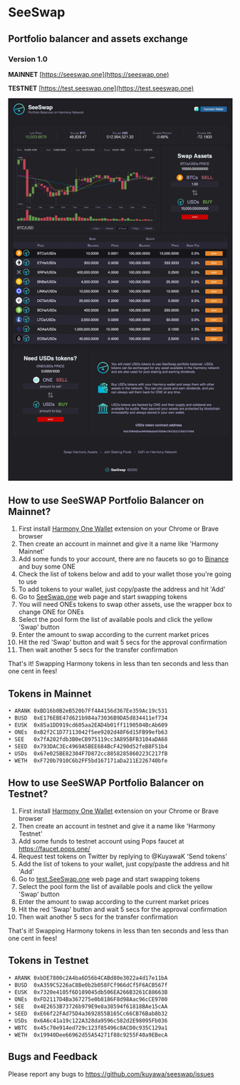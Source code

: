 # SeeSwap
## Portfolio balancer and assets exchange
### Version 1.0

**MAINNET** [https://seeswap.one](https://seeswap.one)

**TESTNET** [https://test.seeswap.one](https://test.seeswap.one)

![Screenshot1](media/seeswap.jpg)

## How to use SeeSWAP Portfolio Balancer on Mainnet?

1. First install [Harmony One Wallet](http://harmony.one/onewallet) extension on your Chrome or Brave browser
2. Then create an account in mainnet and give it a name like 'Harmony Mainnet'
3. Add some funds to your account, there are no faucets so go to [Binance](https://binance.com) and buy some ONE
4. Check the list of tokens below and add to your wallet those you're going to use
5. To add tokens to your wallet, just copy/paste the address and hit 'Add'
6. Go to [SeeSwap.one](https://seeswap.one/swap) web page and start swapping tokens
7. You will need ONEs tokens to swap other assets, use the wrapper box to change ONE for ONEs
8. Select the pool form the list of available pools and click the yellow 'Swap' button
9. Enter the amount to swap according to the current market prices
10. Hit the red 'Swap' button and wait 5 secs for the approval confirmation
11. Then wait another 5 secs for the transfer confirmation

That's it! Swapping Harmony tokens in less than ten seconds and less than one cent in fees!

## Tokens in Mainnet

```
• ARANK 0xBD16b0B2eB520b7Ff4A4156d367Ee359Ac19c531
• BUSD  0xE176EBE47d621b984a73036B9DA5d834411ef734
• EUSK  0x85a1DD919cd605aa2EAD4b01ff1190504BcAb609
• ONEs  0xB2f2C1D77113042f5ee9202d48F6d15FB99efb63
• SEE   0x7fA202fdb3B0eCB975119cc3A895BFB3104aDA68
• SEED  0x793DAC3Ec4969A5BEE684BcF4290d52feB8F51b4
• USDs  0x67e025BE82304F7D872cc8858285860223C217fB
• WETH  0xF720b7910C6b2FF5bd167171aDa211E226740bfe
```

## How to use SeeSWAP Portfolio Balancer on Testnet?

1. First install [Harmony One Wallet](http://harmony.one/onewallet) extension on your Chrome or Brave browser
2. Then create an account in testnet and give it a name like 'Harmony Testnet'
3. Add some funds to testnet account using Pops faucet at https://faucet.pops.one/
4. Request test tokens on Twitter by replying to @KuyawaK 'Send tokens'
5. Add the list of tokens to your wallet, just copy/paste the address and hit 'Add'
6. Go to [test.SeeSwap.one](https://test.seeswap.one/swap) web page and start swapping tokens
7. Select the pool form the list of available pools and click the yellow 'Swap' button
8. Enter the amount to swap according to the current market prices
9. Hit the red 'Swap' button and wait 5 secs for the approval confirmation
10. Then wait another 5 secs for the transfer confirmation

That's it! Swapping Harmony tokens in less than ten seconds and less than one cent in fees!

## Tokens in Testnet

```
• ARANK 0xbDE7800c2A4ba6D56b4CABd80e3022a4d17e11bA
• BUSD  0xA359C5226aC8Be0b2b058FCf966dCf5F6ACB567f
• EUSK  0x7320e4105f6D189045db506EA266B3261C88663B
• ONEs  0xFD2117D4Ba367275e0b8186F8d98Aac96cCE9700
• SEE   0x4E2653B73726b979E9e8a38594f61818BAe15cAA
• SEED  0xE66f22FAd75D4a3692855B165Cc66CB76Bab8b32
• USDs  0x6A6c41a19c122A328da9596c582d2E98095Fb036
• WBTC  0x45c70e914ed729c123f85496c8ACD0c935C129a1
• WETH  0x19940Dee66962d55A54271f88c9255F40a9EBecA
```

## Bugs and Feedback

Please report any bugs to https://github.com/kuyawa/seeswap/issues